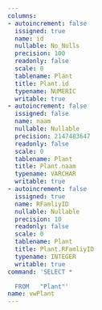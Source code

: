 ```yaml
---
columns:
- autoincrement: false
  issigned: true
  name: id
  nullable: No_Nulls
  precision: 100
  readonly: false
  scale: 0
  tablename: Plant
  title: Plant.id
  typename: NUMERIC
  writable: true
- autoincrement: false
  issigned: false
  name: naam
  nullable: Nullable
  precision: 2147483647
  readonly: false
  scale: 0
  tablename: Plant
  title: Plant.naam
  typename: VARCHAR
  writable: true
- autoincrement: false
  issigned: true
  name: RFamliyID
  nullable: Nullable
  precision: 10
  readonly: false
  scale: 0
  tablename: Plant
  title: Plant.RFamliyID
  typename: INTEGER
  writable: true
command: 'SELECT *

  FROM   "Plant"'
name: vwPlant
---
```


